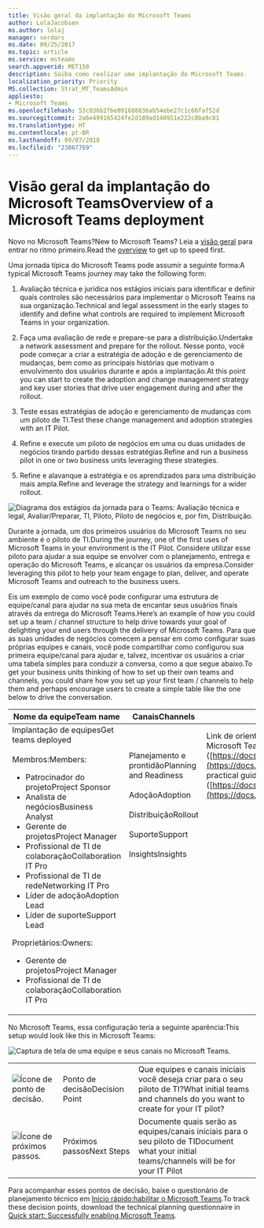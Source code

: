 ```yaml
---
title: Visão geral da implantação do Microsoft Teams
author: LolaJacobsen
ms.author: lolaj
manager: serdars
ms.date: 09/25/2017
ms.topic: article
ms.service: msteams
search.appverid: MET150
description: Saiba como realizar uma implantação do Microsoft Teams.
localization_priority: Priority
MS.collection: Strat_MT_TeamsAdmin
appliesto:
- Microsoft Teams
ms.openlocfilehash: 53c036b2fbe091688836ab54ebe27c1c66faf52d
ms.sourcegitcommit: 2a6e499165424fe2d189ad140951e222c8ba9c81
ms.translationtype: HT
ms.contentlocale: pt-BR
ms.lasthandoff: 09/07/2018
ms.locfileid: "23867769"
---
```

<a name="overview-of-a-microsoft-teams-deployment"></a><span data-ttu-id="9f00b-103">Visão geral da implantação do Microsoft Teams</span><span class="sxs-lookup"><span data-stu-id="9f00b-103">Overview of a Microsoft Teams deployment</span></span>
========================================

<span data-ttu-id="9f00b-104">Novo no Microsoft Teams?</span><span class="sxs-lookup"><span data-stu-id="9f00b-104">New to Microsoft Teams?</span></span> <span data-ttu-id="9f00b-105">Leia a [visão geral](teams-overview.md) para entrar no ritmo primeiro.</span><span class="sxs-lookup"><span data-stu-id="9f00b-105">Read the [overview](teams-overview.md) to get up to speed first.</span></span>

<span data-ttu-id="9f00b-106">Uma jornada típica do Microsoft Teams pode assumir a seguinte forma:</span><span class="sxs-lookup"><span data-stu-id="9f00b-106">A typical Microsoft Teams journey may take the following form:</span></span>

1.  <span data-ttu-id="9f00b-107">Avaliação técnica e jurídica nos estágios iniciais para identificar e definir quais controles são necessários para implementar o Microsoft Teams na sua organização.</span><span class="sxs-lookup"><span data-stu-id="9f00b-107">Technical and legal assessment in the early stages to identify and define what controls are required to implement Microsoft Teams in your organization.</span></span>

2.  <span data-ttu-id="9f00b-108">Faça uma avaliação de rede e prepare-se para a distribuição.</span><span class="sxs-lookup"><span data-stu-id="9f00b-108">Undertake a network assessment and prepare for the rollout.</span></span> <span data-ttu-id="9f00b-109">Nesse ponto, você pode começar a criar a estratégia de adoção e de gerenciamento de mudanças, bem como as principais histórias que motivam o envolvimento dos usuários durante e após a implantação.</span><span class="sxs-lookup"><span data-stu-id="9f00b-109">At this point you can start to create the adoption and change management strategy and key user stories that drive user engagement during and after the rollout.</span></span>

3.  <span data-ttu-id="9f00b-110">Teste essas estratégias de adoção e gerenciamento de mudanças com um piloto de TI.</span><span class="sxs-lookup"><span data-stu-id="9f00b-110">Test these change management and adoption strategies with an IT Pilot.</span></span>

4.  <span data-ttu-id="9f00b-111">Refine e execute um piloto de negócios em uma ou duas unidades de negócios tirando partido dessas estratégias.</span><span class="sxs-lookup"><span data-stu-id="9f00b-111">Refine and run a business pilot in one or two business units leveraging these strategies.</span></span>

5.  <span data-ttu-id="9f00b-112">Refine e alavanque a estratégia e os aprendizados para uma distribuição mais ampla.</span><span class="sxs-lookup"><span data-stu-id="9f00b-112">Refine and leverage the strategy and learnings for a wider rollout.</span></span>

![Diagrama dos estágios da jornada para o Teams: Avaliação técnica e legal, Avaliar/Preparar, TI, Piloto, Piloto de negócios e, por fim, Distribuição.](media/Overview_of_a_Microsoft_Teams_deployment_image1.png)

<span data-ttu-id="9f00b-114">Durante a jornada, um dos primeiros usuários do Microsoft Teams no seu ambiente é o piloto de TI.</span><span class="sxs-lookup"><span data-stu-id="9f00b-114">During the journey, one of the first uses of Microsoft Teams in your environment is the IT Pilot.</span></span> <span data-ttu-id="9f00b-115">Considere utilizar esse piloto para ajudar a sua equipe se envolver com o planejamento, entrega e operação do Microsoft Teams, e alcançar os usuários da empresa.</span><span class="sxs-lookup"><span data-stu-id="9f00b-115">Consider leveraging this pilot to help your team engage to plan, deliver, and operate Microsoft Teams and outreach to the business users.</span></span>

<span data-ttu-id="9f00b-116">Eis um exemplo de como você pode configurar uma estrutura de equipe/canal para ajudar na sua meta de encantar seus usuários finais através da entrega do Microsoft Teams.</span><span class="sxs-lookup"><span data-stu-id="9f00b-116">Here’s an example of how you could set up a team / channel structure to help drive towards your goal of delighting your end users through the delivery of Microsoft Teams.</span></span> <span data-ttu-id="9f00b-117">Para que as suas unidades de negócios comecem a pensar em como configurar suas próprias equipes e canais, você pode compartilhar como configurou sua primeira equipe/canal para ajudar e, talvez, incentivar os usuários a criar uma tabela simples para conduzir a conversa, como a que segue abaixo.</span><span class="sxs-lookup"><span data-stu-id="9f00b-117">To get your business units thinking of how to set up their own teams and channels, you could share how you set up your first team / channels to help them and perhaps encourage users to create a simple table like the one below to drive the conversation.</span></span>


|<span data-ttu-id="9f00b-118">Nome da equipe</span><span class="sxs-lookup"><span data-stu-id="9f00b-118">Team name</span></span> |<span data-ttu-id="9f00b-119">Canais</span><span class="sxs-lookup"><span data-stu-id="9f00b-119">Channels</span></span>  |<span data-ttu-id="9f00b-120">Guias</span><span class="sxs-lookup"><span data-stu-id="9f00b-120">Tabs</span></span>  |
|---------|---------|---------|
|<span data-ttu-id="9f00b-121">Implantação de equipes</span><span class="sxs-lookup"><span data-stu-id="9f00b-121">Get teams deployed</span></span><br></br><span data-ttu-id="9f00b-122">Membros:</span><span class="sxs-lookup"><span data-stu-id="9f00b-122">Members:</span></span><ul><li><span data-ttu-id="9f00b-123">Patrocinador do projeto</span><span class="sxs-lookup"><span data-stu-id="9f00b-123">Project Sponsor</span></span></li><li><span data-ttu-id="9f00b-124">Analista de negócios</span><span class="sxs-lookup"><span data-stu-id="9f00b-124">Business Analyst</span></span></li><li><span data-ttu-id="9f00b-125">Gerente de projetos</span><span class="sxs-lookup"><span data-stu-id="9f00b-125">Project Manager</span></span></li><li><span data-ttu-id="9f00b-126">Profissional de TI de colaboração</span><span class="sxs-lookup"><span data-stu-id="9f00b-126">Collaboration IT Pro</span></span></li><li><span data-ttu-id="9f00b-127">Profissional de TI de rede</span><span class="sxs-lookup"><span data-stu-id="9f00b-127">Networking IT Pro</span></span></li><li><span data-ttu-id="9f00b-128">Líder de adoção</span><span class="sxs-lookup"><span data-stu-id="9f00b-128">Adoption Lead</span></span> </li><li><span data-ttu-id="9f00b-129">Líder de suporte</span><span class="sxs-lookup"><span data-stu-id="9f00b-129">Support Lead</span></span></li></ul><span data-ttu-id="9f00b-130">Proprietários:</span><span class="sxs-lookup"><span data-stu-id="9f00b-130">Owners:</span></span> <ul><li><span data-ttu-id="9f00b-131">Gerente de projetos</span><span class="sxs-lookup"><span data-stu-id="9f00b-131">Project Manager</span></span></li><li><span data-ttu-id="9f00b-132">Profissional de TI de colaboração</span><span class="sxs-lookup"><span data-stu-id="9f00b-132">Collaboration IT Pro</span></span></li></ul>      |<span data-ttu-id="9f00b-133">Planejamento e prontidão</span><span class="sxs-lookup"><span data-stu-id="9f00b-133">Planning  and Readiness</span></span><br></br> <span data-ttu-id="9f00b-134">Adoção</span><span class="sxs-lookup"><span data-stu-id="9f00b-134">Adoption</span></span><br></br> <span data-ttu-id="9f00b-135">Distribuição</span><span class="sxs-lookup"><span data-stu-id="9f00b-135">Rollout</span></span><br></br> <span data-ttu-id="9f00b-136">Suporte</span><span class="sxs-lookup"><span data-stu-id="9f00b-136">Support</span></span><br></br> <span data-ttu-id="9f00b-137">Insights</span><span class="sxs-lookup"><span data-stu-id="9f00b-137">Insights</span></span><br></br><br></br><br></br><br></br><br></br><br></br><br></br>          |<span data-ttu-id="9f00b-138">Link de orientações práticas da página do Microsoft Teams ([https://docs.microsoft.com/MicrosoftTeams](https://docs.microsoft.com/MicrosoftTeams))</span><span class="sxs-lookup"><span data-stu-id="9f00b-138">Link practical guidance for Microsoft Teams web page ([https://docs.microsoft.com/MicrosoftTeams](https://docs.microsoft.com/MicrosoftTeams))</span></span> <br></br><br></br><br></br><br></br><br></br><br></br><br></br><br></br><br></br><br></br><br></br>        |

<span data-ttu-id="9f00b-139">No Microsoft Teams, essa configuração teria a seguinte aparência:</span><span class="sxs-lookup"><span data-stu-id="9f00b-139">This setup would look like this in Microsoft Teams:</span></span>

![Captura de tela de uma equipe e seus canais no Microsoft Teams.](media/Overview_of_a_Microsoft_Teams_deployment_image2.png)


||||
|---------|---------|---------|
|![Ícone de ponto de decisão.](media/Overview_of_a_Microsoft_Teams_deployment_image3.png)     |<span data-ttu-id="9f00b-142">Ponto de decisão</span><span class="sxs-lookup"><span data-stu-id="9f00b-142">Decision Point</span></span>         |<span data-ttu-id="9f00b-143">Que equipes e canais iniciais você deseja criar para o seu piloto de TI?</span><span class="sxs-lookup"><span data-stu-id="9f00b-143">What initial teams and channels do you want to create for your IT pilot?</span></span>         |
|![Ícone de próximos passos.](media/Overview_of_a_Microsoft_Teams_deployment_image4.png)     |<span data-ttu-id="9f00b-145">Próximos passos</span><span class="sxs-lookup"><span data-stu-id="9f00b-145">Next Steps</span></span>         |<span data-ttu-id="9f00b-146">Documente quais serão as equipes/canais iniciais para o seu piloto de TI</span><span class="sxs-lookup"><span data-stu-id="9f00b-146">Document what your initial teams/channels will be for your IT Pilot</span></span>         |




<span data-ttu-id="9f00b-147">Para acompanhar esses pontos de decisão, baixe o questionário de planejamento técnico em [Início rápido:habilitar o Microsoft Teams](https://download.microsoft.com/download/F/3/9/F39B4F10-5720-4516-87E1-91E5A5678EFB/MicrosoftTeams-AdminQuickStart-EnableTeams.docx).</span><span class="sxs-lookup"><span data-stu-id="9f00b-147">To track these decision points, download the technical planning questionnaire in [Quick start: Successfully enabling Microsoft Teams](https://download.microsoft.com/download/F/3/9/F39B4F10-5720-4516-87E1-91E5A5678EFB/MicrosoftTeams-AdminQuickStart-EnableTeams.docx).</span></span>
